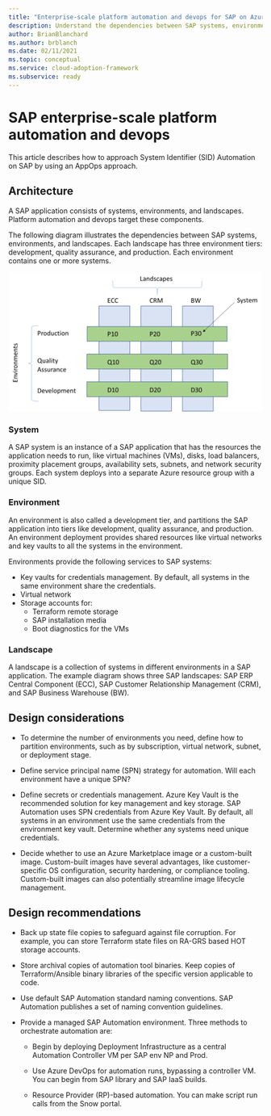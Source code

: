 ```yaml
---
title: "Enterprise-scale platform automation and devops for SAP on Azure"
description: Understand the dependencies between SAP systems, environments, and landscapes to automate application deployments and management.
author: BrianBlanchard
ms.author: brblanch
ms.date: 02/11/2021
ms.topic: conceptual
ms.service: cloud-adoption-framework
ms.subservice: ready
---
```


# SAP enterprise-scale platform automation and devops

This article describes how to approach System Identifier (SID) Automation on SAP by using an AppOps approach.

## Architecture

A SAP application consists of systems, environments, and landscapes. Platform automation and devops target these components.

The following diagram illustrates the dependencies between SAP systems, environments, and landscapes. Each landscape has three environment tiers: development, quality assurance, and production. Each environment contains one or more systems.

![Diagram showing architectural dependencies between SAP systems, environments, and landscapes.](media\SGC_Architectural_Principles.png)

### System

A SAP system is an instance of a SAP application that has the resources the application needs to run, like virtual machines (VMs), disks, load balancers, proximity placement groups, availability sets, subnets, and network security groups. Each system deploys into a separate Azure resource group with a unique SID.

### Environment

An environment is also called a development tier, and partitions the SAP application into tiers like development, quality assurance, and production. An environment deployment provides shared resources like virtual networks and key vaults to all the systems in the environment.

Environments provide the following services to SAP systems:

- Key vaults for credentials management. By default, all systems in the same environment share the credentials.
- Virtual network
- Storage accounts for:
  - Terraform remote storage
  - SAP installation media
  - Boot diagnostics for the VMs

### Landscape

A landscape is a collection of systems in different environments in a SAP application. The example diagram shows three SAP landscapes: SAP ERP Central Component (ECC), SAP Customer Relationship Management (CRM), and SAP Business Warehouse (BW).

## Design considerations

- To determine the number of environments you need, define how to partition environments, such as by subscription, virtual network, subnet, or deployment stage.

- Define service principal name (SPN) strategy for automation. Will each environment have a unique SPN?

- Define secrets or credentials management. Azure Key Vault is the recommended solution for key management and key storage. SAP Automation uses SPN credentials from Azure Key Vault. By default, all systems in an environment use the same credentials from the environment key vault. Determine whether any systems need unique credentials.

- Decide whether to use an Azure Marketplace image or a custom-built image. Custom-built images have several advantages, like customer-specific OS configuration, security hardening, or compliance tooling. Custom-built images can also potentially streamline image lifecycle management.

## Design recommendations

- Back up state file copies to safeguard against file corruption. For example, you can store Terraform state files on RA-GRS based HOT storage accounts.

- Store archival copies of automation tool binaries. Keep copies of Terraform/Ansible binary libraries of the specific version applicable to code.

- Use default SAP Automation standard naming conventions. SAP Automation publishes a set of naming convention guidelines.

- Provide a managed SAP Automation environment. Three methods to orchestrate automation are:
  
  - Begin by deploying Deployment Infrastructure as a central Automation Controller VM per SAP env NP and Prod.
    
  - Use Azure DevOps for automation runs, bypassing a controller VM. You can begin from SAP library and SAP IaaS builds.
    
  - Resource Provider (RP)-based automation. You can make script run calls from the Snow portal.

